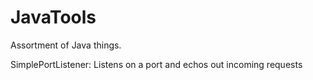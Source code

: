 # JavaTools
Assortment of Java things.

SimplePortListener: Listens on a port and echos out incoming requests
